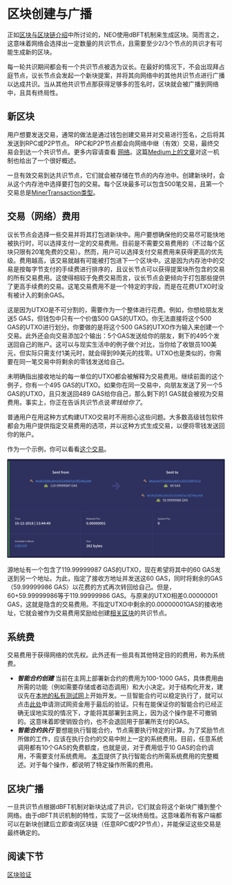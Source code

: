 # 区块创建与广播

正如[区块与区块链介绍](1-Introduction_to_blocks_and_blockchain.md)中所讨论的，NEO使用dBFT机制来生成区块。简而言之，这意味着网络会选择出一定数量的共识节点，且需要至少2/3个节点的共识才有可能生成新的区块。

每一轮共识期间都会有一个共识节点被选为议长。在最好的情况下，不会出现拜占庭节点，议长节点会发起一个新块提案，并将其向网络中的其他共识节点进行广播以达成共识。当从其他共识节点那获得足够多的签名时，区块就会被广播到网络中，且具有终局性。

## 新区块

用户想要发送交易，通常的做法是通过钱包创建交易并对交易进行签名，之后将其发送到RPC或P2P节点。 RPC和P2P节点都会向网络中继（有效）交易，最终交易会到达一个共识节点。更多内容请查看 [网络](../5-network/1-Introduction_to_the_NEO_network_protocol.md)。这篇[Medium上的文章](https://medium.com/neoresearch/understanding-neo-network-in-five-pictures-e51b7c19d6e0)对这一机制也给出了一个很好概述。

一旦有效交易到达共识节点，它们就会被存储在节点的内存池中。创建新块时，会从这个内存池中选择要打包的交易。每个区块最多可以包含500笔交易，且第一个交易总是[MinerTransaction类型](../3-transactions/3-NEO_transaction_types.md)。

## 交易（网络）费用

议长节点会选择一些交易并将其打包进新块中。用户要想确保他的交易尽可能快地被执行时，可以选择支付一定的交易费用。目前是不需要交易费用的（不过每个区块只限有20笔免费的交易）。然而，用户可以选择支付交易费用来获得更高的优先级。费用越高，该交易就越有可能被打包进下一个区块中。这是因为内存池中的交易是按每字节支付的手续费进行排序的，且议长节点可以获得提案块所包含的交易的所有交易费用。这使得相较于免费交易而言，议长节点会更倾向于打包那些提供了更高手续费的交易。这笔交易费用不是一个特定的字段，而是在花费UTXO时没有被计入的剩余GAS。

这是因为UTXO是不可分割的，需要作为一个整体进行花费。例如，你想给朋友发送5 GAS，但钱包中只有一个价值500 GAS的UTXO。你无法直接将这个500 GAS的UTXO进行划分。你要做的是将这个500 GAS的UTXO作为输入来创建一个交易。此外还会向交易添加2个输出：5个GAS发送给你的朋友，剩下的495个发送回自己的账户。这可以与现实生活中的例子做个对比，当你给了收银员100美元，但实际只需支付1美元时，就会得到99美元的找零。UTXO也是类似的，你需要在同一笔交易中将剩余的零钱发送给自己。

未明确指出接收地址的每一单位的UTXO都会被解释为交易费用。继续前面的这个例子，你有一个495 GAS的UTXO。如果你在同一交易中，向朋友发送了另一个5 GAS的UTXO，且只发送回489 GAS给你自己，那么剩下的1 GAS就会被视为交易费用。事实上，你正在告诉共识节点说*零钱给你了*。

普通用户在用这种方式构建UTXO交易时不用担心这些问题。大多数高级钱包软件都会为用户提供指定交易费用的选项，并以这种方式生成交易，以便将零钱发送回你的账户。

作为一个示例，你可以看看[这个交易](https://neoscan.io/transaction/80b963d68c0f3d65c0e906057f7517a17ef7dcc1b29e2a79205e4aa235131f95)。

![费用交易示例](txn-with-fee.png)

源地址有一个包含了119.99999987 GAS的UTXO，现在希望将其中的60 GAS发送到另一个地址。为此，指定了接收方地址并发送这60 GAS，同时将剩余的GAS（59.99999986 GAS）以花费的方式再次转回给自己。但是，60+59.99999986等于119.99999986 GAS。与原来的UTXO相差0.00000001 GAS，这就是隐含的交易费用。不指定UTXO中剩余的0.00000001GAS的接收地址，它就会被作为交易费用奖励给创建[相关区块](https://neoscan.io/block/eabb36acfb055592afb06786f831390762000a9aa669016d27eb031f41e14a07)的共识节点。

## 系统费

交易费用于获得网络的优先权。此外还有一些具有其他特定目的的费用，称为系统费。

 -  ***智能合约创建*** 当前在主网上部署新合约的费用为100-1000 GAS，具体费用由所需的功能（例如需要存储或者动态调用）和大小决定。对于结构化开发，建议先在[本地的私有测试网](https://github.com/CityOfZion/neo-local)上开始开发。一旦智能合约可以稳定执行了，就可以点击[此处](https://neo.org/testcoin/apply)申请测试网资金用于最后的验证。只有在能保证你的智能合约已经正确无误地实现的情况下，才能将其部署到主网上，因为这个操作是不可撤销的。这意味着即使销毁合约，也不会退回用于部署所支付的GAS。
 -  ***智能合约执行*** 要想能执行智能合约，节点需要执行特定的计算。为了奖励节点所做的工作，应该在执行合约的交易中附上一定的系统费用。目前，任意系统调用都有10个GAS的免费额度，也就是说，对于费用低于10 GAS的合约调用，不需要支付系统费用。 [本页](../../../docs/zh-cn/sc/fees.md)提供了执行智能合约所需系统费用的完整概述。对于每个操作，都说明了特定操作所需的费用。

## 区块广播

一旦共识节点根据dBFT机制对新块达成了共识，它们就会将这个新块广播到整个网络。由于dBFT共识机制的特性，实现了一区块终局性。这意味着所有客户端都可以在新块创建后立即查询区块链（任意RPC或P2P节点），并能保证这些交易是最终确定的。

## 阅读下节

[区块验证](4-Block_validation_processing.md)